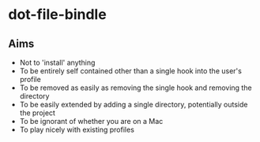 dot-file-bindle
===============

Aims
----
* Not to 'install' anything
* To be entirely self contained other than a single hook into the user's profile
* To be removed as easily as removing the single hook and removing the directory
* To be easily extended by adding a single directory, potentially outside the project
* To be ignorant of whether you are on a Mac
* To play nicely with existing profiles
